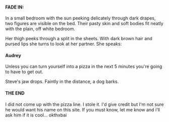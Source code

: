 #### FADE IN:

In a small bedroom with the sun peeking delicately through dark drapes,
two figures are visible on the bed. Their pasty skin and soft bodies fit
neatly with the plain, off white bedroom.

Her thigh peeks through a split in the sheets. With dark brown hair and
pursed lips she turns to look at her partner. She speaks:

#### Audrey

Unless you can turn yourself into a pizza in the next 5 minutes you're
going to have to get out.


 

Steve's jaw drops. Faintly in the distance, a dog barks.

#### THE END


 
 
 
 

I did not come up with the pizza line. I stole it. I'd give credit but
I'm not sure he would want his name on this site. If you must know, let
me know and i'll ask him if it is cool... okthxbai
